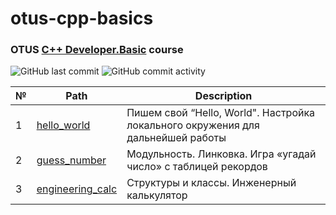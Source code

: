 # otus-cpp-basics
### OTUS [C++ Developer.Basic](https://otus.ru/lessons/cpp-basic/) course
![GitHub last commit](https://img.shields.io/github/last-commit/AlexeyGoncharenko/otus-cpp-basics)
![GitHub commit activity](https://img.shields.io/github/commit-activity/w/AlexeyGoncharenko/otus-cpp-basics)

| № |         Path          |     Description     |
| --| ----------------------|---------------------|
| 1 |[hello_world](https://github.com/AlexeyGoncharenko/otus-cpp-basics/tree/hello_world) | Пишем свой “Hello, World". Настройка локального окружения для дальнейшей работы |
| 2 |[guess_number](https://github.com/AlexeyGoncharenko/otus-cpp-basics/tree/guess_number) | Модульность. Линковка. Игра «угадай число» с таблицей рекордов |
| 3 |[engineering_calc](there_is_some_link) | Структуры и классы. Инженерный калькулятор |

